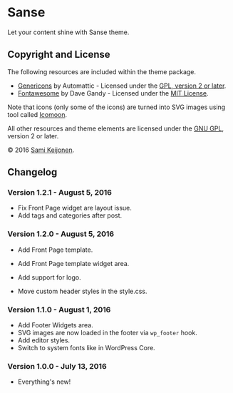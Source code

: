 # Sanse

Let your content shine with Sanse theme.

## Copyright and License

The following resources are included within the theme package.

* [Genericons](http://genericons.com/) by Automattic - Licensed under the [GPL, version 2 or later](http://www.gnu.org/licenses/old-licenses/gpl-2.0.html).
* [Fontawesome](https://fortawesome.github.io/Font-Awesome/) by Dave Gandy - Licensed under the [MIT License](http://opensource.org/licenses/MIT).

Note that icons (only some of the icons) are turned into SVG images using tool called [Icomoon](https://icomoon.io/app/).

All other resources and theme elements are licensed under the [GNU GPL](http://www.gnu.org/licenses/old-licenses/gpl-2.0.html), version 2 or later.

&copy; 2016 [Sami Keijonen](https://foxland.fi/).

## Changelog

### Version 1.2.1 - August 5, 2016

* Fix Front Page widget are layout issue.
* Add tags and categories after post.

### Version 1.2.0 - August 5, 2016

* Add Front Page template.
* Add Front Page template widget area.
* Add support for logo.

* Move custom header styles in the style.css.

### Version 1.1.0 - August 1, 2016

* Add Footer Widgets area.
* SVG images are now loaded in the footer via `wp_footer` hook.
* Add editor styles.
* Switch to system fonts like in WordPress Core.

### Version 1.0.0 - July 13, 2016

* Everything's new!
